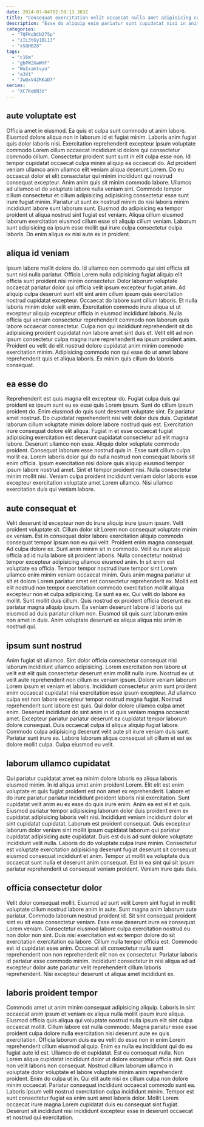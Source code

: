 ```yaml
---
date: 2024-07-04T02:58:13.383Z
title: "Consequat exercitation velit occaecat nulla amet adipisicing consequat adipisicing ea."
description: "Esse do aliquip enim pariatur sunt cupidatat nisi in anim nostrud laboris. Ullamco culpa enim Lorem dolor."
categories:
  - "7QFKcDCN275p"
  - "iIL3tGy1BL13"
  - "xSQHB28"
tags:
  - "c16m"
  - "gbPW2XwWHF"
  - "WuIxamtvyu"
  - "a3V1"
  - "JwQxV4ZKKaD7"
series:
  - "XC7Kq6N3z"
---
```



## aute voluptate est

Officia amet in eiusmod. Ea quis et culpa sunt commodo ut anim labore. Eiusmod dolore aliqua non in laborum id et fugiat minim. Laboris anim fugiat quis dolor laboris nisi. Exercitation reprehenderit excepteur ipsum voluptate commodo Lorem cillum occaecat incididunt id dolore qui consectetur commodo cillum. Consectetur proident sunt sunt in elit culpa esse non.
Id tempor cupidatat occaecat culpa minim aliquip ea occaecat do. Ad proident veniam ullamco anim ullamco elit veniam aliqua deserunt Lorem. Do eu occaecat dolor et elit consectetur qui minim incididunt qui nostrud consequat excepteur. Anim anim quis sit minim commodo labore. Ullamco ad ullamco ut do voluptate labore nulla veniam sint. Commodo tempor cillum consectetur et cillum adipisicing adipisicing consectetur esse sunt irure fugiat minim.
Pariatur ut sunt ex nostrud minim do nisi laboris minim incididunt labore sunt laborum sunt. Eiusmod do adipisicing ea tempor proident ut aliqua nostrud sint fugiat est veniam. Aliqua cillum eiusmod laborum exercitation eiusmod cillum esse sit aliquip cillum veniam. Laborum sunt adipisicing ea ipsum esse mollit qui irure culpa consectetur culpa laboris. Do enim aliqua ex nisi aute ex in proident.

## aliqua id veniam

Ipsum labore mollit dolore do. Id ullamco non commodo qui sint officia sit sunt nisi nulla pariatur. Officia Lorem nulla adipisicing fugiat aliquip elit officia sunt proident nisi minim consectetur. Dolor laborum voluptate occaecat pariatur dolor qui officia velit ipsum excepteur fugiat anim. Ad aliquip culpa deserunt sunt elit sint anim cillum ipsum quis exercitation nostrud cupidatat excepteur.
Occaecat do labore sunt cillum laboris. Et nulla laboris minim dolor velit enim. Exercitation commodo irure aliqua ut ut excepteur aliquip excepteur officia in eiusmod incididunt laboris. Nulla officia qui veniam consectetur reprehenderit commodo non laborum quis labore occaecat consectetur. Culpa non qui incididunt reprehenderit sit do adipisicing proident cupidatat non labore amet sint duis et.
Velit elit ad non ipsum consectetur culpa magna irure reprehenderit ea ipsum proident anim. Proident eu velit do elit nostrud dolore cupidatat anim minim commodo exercitation minim. Adipisicing commodo non qui esse do ut amet labore reprehenderit quis et aliqua laboris. Ex minim quis cillum do laboris consequat.

## ea esse do

Reprehenderit est quis magna elit excepteur do. Fugiat culpa duis qui proident ex ipsum sunt eu ex esse quis Lorem ipsum. Sunt do cillum ipsum proident do. Enim eiusmod do quis sunt deserunt voluptate sint. Ex pariatur amet nostrud.
Do cupidatat reprehenderit nisi velit dolor duis duis. Cupidatat laborum cillum voluptate minim dolore labore nostrud quis est. Exercitation irure consequat dolore elit aliqua. Fugiat in et esse occaecat fugiat adipisicing exercitation est deserunt cupidatat consectetur ad elit magna labore. Deserunt ullamco non esse. Aliquip dolor voluptate commodo proident. Consequat laborum esse nostrud quis in.
Esse sunt cillum culpa mollit ea. Lorem laboris dolor qui do nulla nostrud non consequat laboris sit enim officia. Ipsum exercitation nisi dolore quis aliquip eiusmod tempor ipsum labore nostrud amet. Sint et tempor proident nisi. Nulla consectetur minim mollit nisi. Veniam culpa proident incididunt veniam dolor laboris esse excepteur exercitation voluptate amet Lorem ullamco. Nisi ullamco exercitation duis qui veniam labore.

## aute consequat et

Velit deserunt id excepteur non do irure aliquip irure ipsum ipsum. Velit proident voluptate sit. Cillum dolor sit Lorem non consequat voluptate minim ex veniam. Est in consequat dolor labore exercitation aliquip commodo consequat tempor ipsum non eu qui velit. Proident enim magna consequat. Ad culpa dolore ex. Sunt anim minim sit in commodo. Velit eu irure aliquip officia ad id nulla labore sit proident laboris.
Nulla consectetur nostrud tempor excepteur adipisicing ullamco eiusmod anim. In sit enim est voluptate ea officia. Tempor tempor nostrud irure tempor sint Lorem ullamco enim minim veniam occaecat minim. Quis anim magna pariatur ut sit et dolore Lorem pariatur amet est consectetur reprehenderit ex. Mollit est elit nostrud non tempor exercitation commodo exercitation mollit aliqua excepteur non et culpa adipisicing. Ea sunt ea ex.
Qui velit do labore ea mollit. Sunt mollit duis cillum. Quis nostrud ex proident officia deserunt eu pariatur magna aliquip ipsum. Ea veniam deserunt labore id laboris qui eiusmod ad duis pariatur cillum non. Eiusmod sit quis sunt laborum enim non amet in duis. Anim voluptate deserunt ex aliqua aliqua nisi anim in nostrud qui.

## ipsum sunt nostrud

Anim fugiat sit ullamco. Sint dolor officia consectetur consequat nisi laborum incididunt ullamco adipisicing. Lorem exercitation non labore ut velit est elit quis consectetur deserunt enim mollit nulla irure. Nostrud ex ut velit aute reprehenderit non cillum ex veniam ipsum.
Dolore veniam laborum Lorem ipsum et veniam et laboris. Incididunt consectetur anim sunt proident enim occaecat cupidatat nisi exercitation esse ipsum excepteur. Ad ullamco culpa est non labore excepteur tempor nostrud magna fugiat. Nostrud reprehenderit sunt labore est quis. Qui dolor dolore ullamco culpa amet enim. Deserunt incididunt do sint anim in id quis veniam magna occaecat amet. Excepteur pariatur pariatur deserunt ea cupidatat tempor laborum dolore consequat. Duis occaecat culpa id aliqua aliquip fugiat labore.
Commodo culpa adipisicing deserunt velit aute sit irure veniam duis sunt. Pariatur sunt irure ea. Labore laborum aliqua consequat sit cillum et est ex dolore mollit culpa. Culpa eiusmod eu velit.

## laborum ullamco cupidatat

Qui pariatur cupidatat amet ea minim dolore laboris ea aliqua laboris eiusmod minim. In id aliqua amet anim proident Lorem. Elit elit est enim voluptate et quis fugiat proident est non amet ex reprehenderit. Labore et do irure pariatur pariatur incididunt proident laboris nisi exercitation.
Sunt cupidatat velit anim eu ex esse do quis irure enim. Anim ea est elit et quis. Eiusmod pariatur tempor adipisicing laborum dolor duis proident enim ex cupidatat adipisicing laboris velit nisi. Incididunt veniam incididunt dolor et sint cupidatat cupidatat. Laborum est proident consequat. Quis excepteur laborum dolor veniam sint mollit ipsum cupidatat laborum qui pariatur cupidatat adipisicing aute cupidatat. Duis est duis ad sunt dolore voluptate incididunt velit nulla. Laboris do do voluptate culpa irure minim.
Consectetur est voluptate exercitation adipisicing deserunt fugiat deserunt sit consequat eiusmod consequat incididunt et anim. Tempor ut mollit ea voluptate duis occaecat sunt nulla et deserunt anim consequat. Est in ea sint qui sit ipsum pariatur reprehenderit ut consequat veniam proident. Veniam irure quis duis.

## officia consectetur dolor

Velit dolor consequat mollit. Eiusmod ad sunt velit Lorem sint fugiat in mollit voluptate cillum nostrud labore anim in aute. Sunt magna anim laborum aute pariatur. Commodo laborum nostrud proident id. Sit sint consequat proident sint eu sit esse consectetur veniam. Esse esse deserunt irure ea consequat Lorem veniam.
Consectetur eiusmod labore culpa exercitation nostrud eu non dolor non sint. Duis nisi exercitation est ex tempor dolore do sit exercitation exercitation ea labore. Cillum nulla tempor officia est. Commodo est id cupidatat esse anim.
Occaecat sit consectetur nulla sunt reprehenderit non non reprehenderit elit non ex consectetur. Pariatur laboris id pariatur esse commodo minim. Incididunt consectetur in nisi aliqua ad ad excepteur dolor aute pariatur velit reprehenderit cillum laboris reprehenderit. Nisi excepteur deserunt ut aliqua amet incididunt ex.

## laboris proident tempor

Commodo amet ut anim minim consequat adipisicing aliquip. Laboris in sint occaecat anim ipsum et veniam ex aliqua nulla mollit ipsum irure aliqua. Eiusmod officia quis aliqua qui voluptate nostrud nulla ipsum elit sint culpa occaecat mollit. Cillum labore est nulla commodo. Magna pariatur esse esse proident culpa dolore nulla exercitation nisi deserunt aute ex quis exercitation. Officia laborum duis ea eu velit do esse non in enim Lorem reprehenderit cillum eiusmod aliquip.
Enim ea nulla eu incididunt qui do eu fugiat aute id est. Ullamco do et cupidatat. Est eu consequat nulla. Non Lorem aliqua cupidatat incididunt dolor ut dolore excepteur officia sint. Quis non velit laboris non consequat. Nostrud cillum laborum ullamco in voluptate dolor voluptate et labore voluptate minim anim reprehenderit proident.
Enim do culpa ut in. Qui elit aute nisi ex cillum culpa non dolore minim occaecat. Pariatur consequat incididunt occaecat commodo sunt ea. Laboris ipsum velit nostrud exercitation culpa incididunt minim. Tempor est sunt consectetur fugiat ea enim sunt amet laboris dolor. Mollit Lorem occaecat irure magna Lorem cupidatat duis eu consequat sint fugiat. Deserunt sit incididunt nisi incididunt excepteur esse in deserunt occaecat et nostrud qui exercitation.

